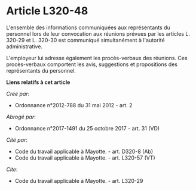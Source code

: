 # Article L320-48

L'ensemble des informations communiquées aux représentants du personnel lors de leur convocation aux réunions prévues par les
articles L. 320-29 et L. 320-30 est communiqué simultanément à l'autorité administrative. 

L'employeur lui adresse également les procès-verbaux des réunions. Ces procès-verbaux comportent les avis, suggestions et
propositions des représentants du personnel.

**Liens relatifs à cet article**

_Créé par_:

  - Ordonnance n°2012-788 du 31 mai 2012 - art. 2

_Abrogé par_:

  - Ordonnance n°2017-1491 du 25 octobre 2017 - art. 31 (VD)

_Cité par_:

  - Code du travail applicable à Mayotte. - art. D320-8 (Ab)
  - Code du travail applicable à Mayotte. - art. L320-57 (VT)

_Cite_:

  - Code du travail applicable à Mayotte. - art. L320-29
